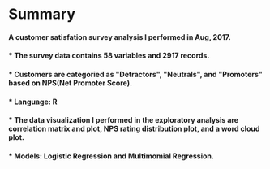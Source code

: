 # Summary
#### A customer satisfation survey analysis I performed in Aug, 2017.
#### * The survey data contains 58 variables and 2917 records.
#### * Customers are categoried as "Detractors", "Neutrals", and "Promoters" based on NPS(Net Promoter Score).
#### * Language: R
#### * The data visualization I performed in the exploratory analysis are correlation matrix and plot, NPS rating distribution plot, and a word cloud plot.
#### * Models: Logistic Regression and Multimomial Regression.
